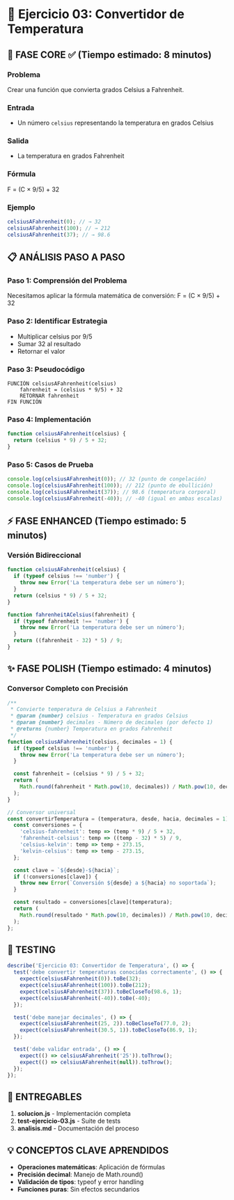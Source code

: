 # 🧩 Ejercicio 03: Convertidor de Temperatura

## 🎯 FASE CORE ✅ (Tiempo estimado: 8 minutos)

### **Problema**

Crear una función que convierta grados Celsius a Fahrenheit.

### **Entrada**

- Un número `celsius` representando la temperatura en grados Celsius

### **Salida**

- La temperatura en grados Fahrenheit

### **Fórmula**

F = (C × 9/5) + 32

### **Ejemplo**

```javascript
celsiusAFahrenheit(0); // → 32
celsiusAFahrenheit(100); // → 212
celsiusAFahrenheit(37); // → 98.6
```

## 📋 ANÁLISIS PASO A PASO

### **Paso 1: Comprensión del Problema**

Necesitamos aplicar la fórmula matemática de conversión: F = (C × 9/5) + 32

### **Paso 2: Identificar Estrategia**

- Multiplicar celsius por 9/5
- Sumar 32 al resultado
- Retornar el valor

### **Paso 3: Pseudocódigo**

```text
FUNCIÓN celsiusAFahrenheit(celsius)
    fahrenheit = (celsius * 9/5) + 32
    RETORNAR fahrenheit
FIN FUNCIÓN
```

### **Paso 4: Implementación**

```javascript
function celsiusAFahrenheit(celsius) {
  return (celsius * 9) / 5 + 32;
}
```

### **Paso 5: Casos de Prueba**

```javascript
console.log(celsiusAFahrenheit(0)); // 32 (punto de congelación)
console.log(celsiusAFahrenheit(100)); // 212 (punto de ebullición)
console.log(celsiusAFahrenheit(37)); // 98.6 (temperatura corporal)
console.log(celsiusAFahrenheit(-40)); // -40 (igual en ambas escalas)
```

## ⚡ FASE ENHANCED (Tiempo estimado: 5 minutos)

### **Versión Bidireccional**

```javascript
function celsiusAFahrenheit(celsius) {
  if (typeof celsius !== 'number') {
    throw new Error('La temperatura debe ser un número');
  }
  return (celsius * 9) / 5 + 32;
}

function fahrenheitACelsius(fahrenheit) {
  if (typeof fahrenheit !== 'number') {
    throw new Error('La temperatura debe ser un número');
  }
  return ((fahrenheit - 32) * 5) / 9;
}
```

## ✨ FASE POLISH (Tiempo estimado: 4 minutos)

### **Conversor Completo con Precisión**

```javascript
/**
 * Convierte temperatura de Celsius a Fahrenheit
 * @param {number} celsius - Temperatura en grados Celsius
 * @param {number} decimales - Número de decimales (por defecto 1)
 * @returns {number} Temperatura en grados Fahrenheit
 */
function celsiusAFahrenheit(celsius, decimales = 1) {
  if (typeof celsius !== 'number') {
    throw new Error('La temperatura debe ser un número');
  }

  const fahrenheit = (celsius * 9) / 5 + 32;
  return (
    Math.round(fahrenheit * Math.pow(10, decimales)) / Math.pow(10, decimales)
  );
}

// Conversor universal
const convertirTemperatura = (temperatura, desde, hacia, decimales = 1) => {
  const conversiones = {
    'celsius-fahrenheit': temp => (temp * 9) / 5 + 32,
    'fahrenheit-celsius': temp => ((temp - 32) * 5) / 9,
    'celsius-kelvin': temp => temp + 273.15,
    'kelvin-celsius': temp => temp - 273.15,
  };

  const clave = `${desde}-${hacia}`;
  if (!conversiones[clave]) {
    throw new Error(`Conversión ${desde} a ${hacia} no soportada`);
  }

  const resultado = conversiones[clave](temperatura);
  return (
    Math.round(resultado * Math.pow(10, decimales)) / Math.pow(10, decimales)
  );
};
```

## 🧪 TESTING

```javascript
describe('Ejercicio 03: Convertidor de Temperatura', () => {
  test('debe convertir temperaturas conocidas correctamente', () => {
    expect(celsiusAFahrenheit(0)).toBe(32);
    expect(celsiusAFahrenheit(100)).toBe(212);
    expect(celsiusAFahrenheit(37)).toBeCloseTo(98.6, 1);
    expect(celsiusAFahrenheit(-40)).toBe(-40);
  });

  test('debe manejar decimales', () => {
    expect(celsiusAFahrenheit(25, 2)).toBeCloseTo(77.0, 2);
    expect(celsiusAFahrenheit(30.5, 1)).toBeCloseTo(86.9, 1);
  });

  test('debe validar entrada', () => {
    expect(() => celsiusAFahrenheit('25')).toThrow();
    expect(() => celsiusAFahrenheit(null)).toThrow();
  });
});
```

## 📝 ENTREGABLES

1. **solucion.js** - Implementación completa
2. **test-ejercicio-03.js** - Suite de tests
3. **analisis.md** - Documentación del proceso

## 💡 CONCEPTOS CLAVE APRENDIDOS

- **Operaciones matemáticas**: Aplicación de fórmulas
- **Precisión decimal**: Manejo de Math.round()
- **Validación de tipos**: typeof y error handling
- **Funciones puras**: Sin efectos secundarios
